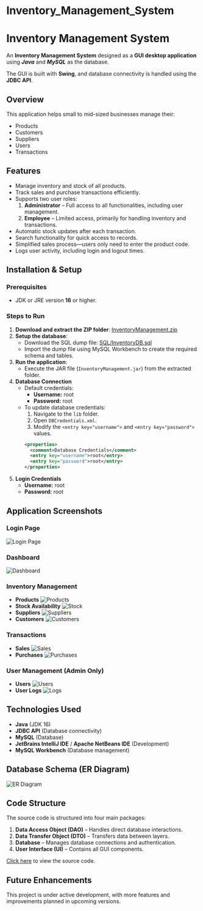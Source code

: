 # Inventory_Management_System
# Inventory Management System

An **Inventory Management System** designed as a **GUI desktop application** using ***Java*** and ***MySQL*** as the database.

The GUI is built with **Swing**, and database connectivity is handled using the **JDBC API**.

## Overview
This application helps small to mid-sized businesses manage their:
- Products
- Customers
- Suppliers
- Users
- Transactions

## Features
- Manage inventory and stock of all products.
- Track sales and purchase transactions efficiently.
- Supports two user roles:
  1. **Administrator** – Full access to all functionalities, including user management.
  2. **Employee** – Limited access, primarily for handling inventory and transactions.
- Automatic stock updates after each transaction.
- Search functionality for quick access to records.
- Simplified sales process—users only need to enter the product code.
- Logs user activity, including login and logout times.

## Installation & Setup
### Prerequisites
- JDK or JRE version **16** or higher.

### Steps to Run
1. **Download and extract the ZIP folder**: [InventoryManagement.zip](InventoryManagement.zip)
2. **Setup the database**:
   - Download the SQL dump file: [SQL/InventoryDB.sql](SQL/InventoryDB.sql)
   - Import the dump file using MySQL Workbench to create the required schema and tables.
3. **Run the application**:
   - Execute the JAR file (`InventoryManagement.jar`) from the extracted folder.
4. **Database Connection**
   - Default credentials:
     - **Username:** root
     - **Password:** root
   - To update database credentials:
     1. Navigate to the `lib` folder.
     2. Open `DBCredentials.xml`.
     3. Modify the `<entry key="username">` and `<entry key="password">` values.
     ```xml
     <properties>
       <comment>Database Credentials</comment>
       <entry key="username">root</entry>
       <entry key="password">root</entry>
     </properties>
     ```
5. **Login Credentials**
   - **Username:** root
   - **Password:** root

## Application Screenshots
### Login Page
![Login Page](screenshots/login.png)

### Dashboard
![Dashboard](screenshots/welcome.png)

### Inventory Management
- **Products**
  ![Products](screenshots/products.png)
- **Stock Availability**
  ![Stock](screenshots/stock.png)
- **Suppliers**
  ![Suppliers](screenshots/suppliers.png)
- **Customers**
  ![Customers](screenshots/customers.png)

### Transactions
- **Sales**
  ![Sales](screenshots/sales.png)
- **Purchases**
  ![Purchases](screenshots/purchase.png)

### User Management (Admin Only)
- **Users**
  ![Users](screenshots/users.png)
- **User Logs**
  ![Logs](screenshots/logs.png)

## Technologies Used
- **Java** (JDK 16)
- **JDBC API** (Database connectivity)
- **MySQL** (Database)
- **JetBrains IntelliJ IDE** / **Apache NetBeans IDE** (Development)
- **MySQL Workbench** (Database management)

## Database Schema (ER Diagram)
![ER Diagram](screenshots/ERDiagram.png)

## Code Structure
The source code is structured into four main packages:
1. **Data Access Object (DAO)** – Handles direct database interactions.
2. **Data Transfer Object (DTO)** – Transfers data between layers.
3. **Database** – Manages database connections and authentication.
4. **User Interface (UI)** – Contains all GUI components.

[Click here](src/com/inventory/) to view the source code.

## Future Enhancements
This project is under active development, with more features and improvements planned in upcoming versions.


